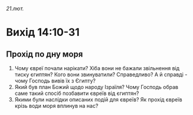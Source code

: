 
_21.лют._

# Вихід 14:10-31

## Прохід по дну моря
1. Чому євреї почали нарікати? Хіба вони не бажали звільнення від тиску єгиптян? Кого вони звинуватили? Справедливо? А й справді - чому Господь вивів їх з Єгипту?
2. Який був план Божий щодо народу Ізраїля? Чому Господь обрав саме такий спосіб позбавити євреїв від єгиптян?
3. Якими були наслідки описаних подій для євреїв? Як прохід євреїв крізь води моря вплинув на нас?
